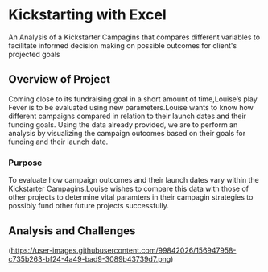 # Kickstarting with Excel
An Analysis of a Kickstarter Campagins that compares different variables to facilitate informed decision making on possible outcomes for client's projected goals
## Overview of Project
Coming close to its fundraising goal in a short amount of time,Louise’s play Fever is to be evaluated using new parameters.Louise wants to know how different campaigns compared in relation to their launch dates and their funding goals. Using the data already provided, we are to perform an analysis by visualizing the campaign outcomes based on their goals for funding and their launch date.
### Purpose
To evaluate how campaign outcomes and their launch dates vary within the Kickstarter Campagins.Louise wishes to compare this data with those of other projects to determine vital paramters in their campagin strategies to possibly fund other future projects successfully.
## Analysis and Challenges
(https://user-images.githubusercontent.com/99842026/156947958-c735b263-bf24-4a49-bad9-3089b43739d7.png)
